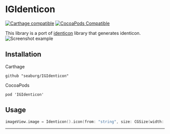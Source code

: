 # IGIdenticon
[![Carthage compatible](https://img.shields.io/badge/Carthage-compatible-4BC51D.svg?style=flat)](https://github.com/Carthage/Carthage)
[![CocoaPods Compatible](https://img.shields.io/cocoapods/v/IGIdenticon.svg)](https://img.shields.io/cocoapods/v/IGIdenticon.svg)

This library is a port of [identicon](https://github.com/donpark/identicon) library that generates identicon.  
![Screenshot example](https://raw.github.com/Seaburg/IGIdenticon/master/Screenshot/screenshot.png)

Installation
------------
Carthage
```
github "seaburg/IGIdenticon"
```
CocoaPods
```
pod 'IGIdenticon'
```
Usage
-----

```swift
imageView.image = Identicon().icon(from: "string", size: CGSize(width: 100, height: 100))
```
-----
